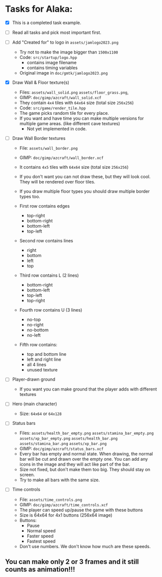 # Tasks for Alaka:

- [x] This is a completed task example.

- [ ] Read all tasks and pick most important first.

- [ ] Add "Created for" to logo in `assets/jamlogo2023.png`
    - Try not to make the image bigger than `1500x1100`
    - Code: `src/startup/logo.hpp`
        - contains image filename
        - contains timing variables
    - Original image in `doc/gmtk/jamlogo2023.png`

- [x] Draw Wall & Floor texture(s)
    - Files: `assets/wall_solid.png` `assets/floor_grass.png`,
    - GIMP: `doc/gimp/azcraft/wall_solid.xcf`
    - They contain `4x4` tiles with `64x64` size (total size `256x256`)
    - Code: `src/game/render_tile.hpp`
    - The game picks random tile for every place.
    - If you want and have time you can make multiple versions for multiple game areas. (like different cave textures)
        - Not yet implemented in code.

- [ ] Draw Wall Border textures
    - File: `assets/wall_border.png`
    - GIMP: `doc/gimp/azcraft/wall_border.xcf`
    - It contains `4x5` tiles with `64x64` size (total size `256x256`)
    - If you don't want you can not draw these, but they will look cool.
        They will be rendered over floor tiles.
    - If you draw multiple floor types you should draw multiple border types too.

    - First row contains edges
        - top-right
        - bottom-right
        - bottom-left
        - top-left
    - Second row contains lines
        - right
        - bottom
        - left
        - top
    - Third row contains L (2 lines)
        - bottom-right
        - bottom-left
        - top-left
        - top-right
    - Fourth row contains U (3 lines)
        - no-top
        - no-right
        - no-bottom
        - no-left
    - Fifth row contains:
        - top and bottom line
        - left and right line
        - all 4 lines
        - unused texture

- [ ] Player-drawn ground
    - If you want you can make ground that the player adds with different textures

- [ ] Hero (main character)
    - Size: `64x64` or `64x128`

- [ ] Status bars
    - Files: `assets/health_bar_empty.png` `assets/stamina_bar_empty.png` `assets/xp_bar_empty.png` `assets/health_bar.png` `assets/stamina_bar.png` `assets/xp_bar.png`
    - GIMP: `doc/gimp/azcraft/status_bars.xcf`
    - Every bar has empty and normal state.
        When drawing, the normal bar will be cut and drawn over the empty one.
        You can add any icons in the image and they will act like part of the bar.
    - Size not fixed, but don't make them too big. They should stay on screen.
    - Try to make all bars with the same size.

- [ ] Time controls
    - File: `assets/time_controls.png`
    - GIMP: `doc/gimp/azcraft/time_controls.xcf`
    - The player can speed up/pause the game with these buttons
    - Size is 64x64 for 4x1 buttons (256x64 image)
    - Buttons:
        - Pause
        - Normal speed
        - Faster speed
        - Fastest speed
    - Don't use numbers. We don't know how much are these speeds.


## You can make only 2 or 3 frames and it still counts as animation!!!

